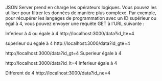 JSON Server prend en charge les opérateurs logiques. Vous pouvez les utiliser pour filtrer les données de manière plus complexe. Par exemple, pour récupérer les langages de programmation avec un ID supérieur ou égal à 4, vous pouvez envoyer une requête GET à l'URL suivante :

<!-- _lte : "Less than or equal" (inférieur ou égal). Il permet de filtrer les éléments ayant une valeur inférieure ou égale à celle spécifiée. -->
Inferieur à 4 ou égale à 4
http://localhost:3000/data?id_lte=4

<!-- _gte : "Greater than or equal" (supérieur ou égal). Il permet de filtrer les éléments ayant une valeur supérieure ou égale à celle spécifiée.  -->
superieur ou egale à 4
http://localhost:3000/data?id_gte=4


<!-- _gt : "Greater than" (supérieur). Il permet de filtrer les éléments ayant une valeur strictement supérieure à celle spécifiée. -->
http://localhost:3000/data?id_gt=4
Superieur  égale à 4

<!-- _lt : "Less than" (inférieur). Il permet de filtrer les éléments ayant une valeur strictement inférieure à celle spécifiée. -->
http://localhost:3000/data?id_lt=4
Inferieur égale à 4

<!-- _ne : "Not equal" (différent). Il permet de filtrer les éléments ayant une valeur différente de celle spécifiée. -->
Different de 4
http://localhost:3000/data?id_ne=4




<!-- Ces opérateurs logiques offrent une flexibilité supplémentaire lors de la manipulation des données avec JSON Server, vous permettant ainsi de créer des requêtes plus spécifiques pour répondre à vos besoins de filtrage de données. -->